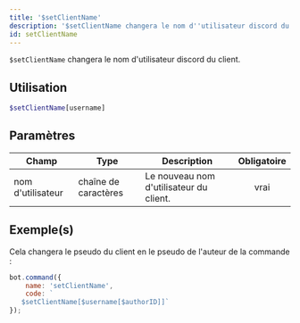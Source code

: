 ```yaml
---
title: '$setClientName'
description: '$setClientName changera le nom d''utilisateur discord du client.'
id: setClientName
---
```


`$setClientName` changera le nom d'utilisateur discord du client.

## Utilisation

```php
$setClientName[username]
```

## Paramètres

| Champ             | Type                 | Description                             | Obligatoire |
| ----------------- | -------------------- | --------------------------------------- |:-----------:|
| nom d'utilisateur | chaîne de caractères | Le nouveau nom d'utilisateur du client. |    vrai     |

## Exemple(s)

Cela changera le pseudo du client en le pseudo de l'auteur de la commande :

```javascript
bot.command({
    name: 'setClientName',
    code: `
   $setClientName[$username[$authorID]]`
});
```